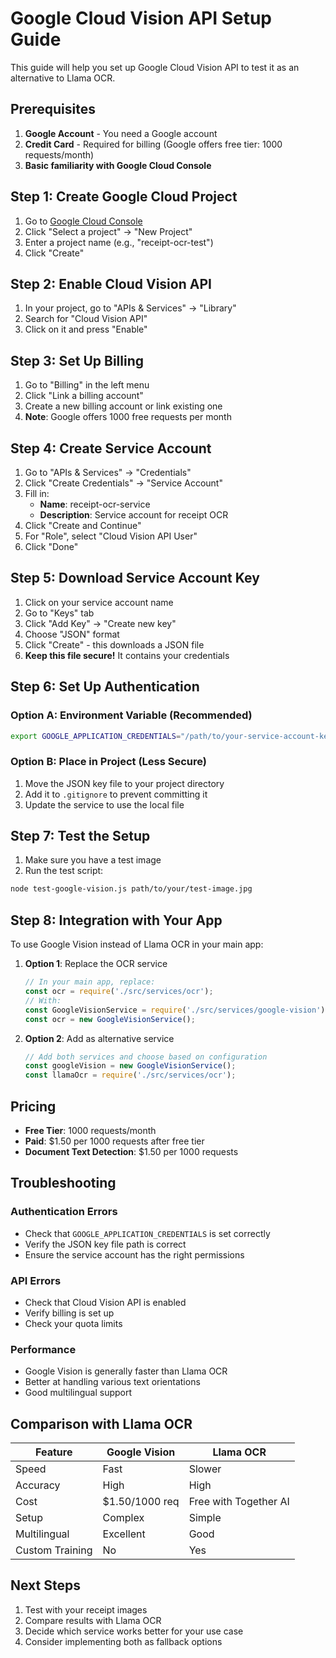 # Google Cloud Vision API Setup Guide

This guide will help you set up Google Cloud Vision API to test it as an alternative to Llama OCR.

## Prerequisites

1. **Google Account** - You need a Google account
2. **Credit Card** - Required for billing (Google offers free tier: 1000 requests/month)
3. **Basic familiarity with Google Cloud Console**

## Step 1: Create Google Cloud Project

1. Go to [Google Cloud Console](https://console.cloud.google.com/)
2. Click "Select a project" → "New Project"
3. Enter a project name (e.g., "receipt-ocr-test")
4. Click "Create"

## Step 2: Enable Cloud Vision API

1. In your project, go to "APIs & Services" → "Library"
2. Search for "Cloud Vision API"
3. Click on it and press "Enable"

## Step 3: Set Up Billing

1. Go to "Billing" in the left menu
2. Click "Link a billing account"
3. Create a new billing account or link existing one
4. **Note**: Google offers 1000 free requests per month

## Step 4: Create Service Account

1. Go to "APIs & Services" → "Credentials"
2. Click "Create Credentials" → "Service Account"
3. Fill in:
   - **Name**: receipt-ocr-service
   - **Description**: Service account for receipt OCR
4. Click "Create and Continue"
5. For "Role", select "Cloud Vision API User"
6. Click "Done"

## Step 5: Download Service Account Key

1. Click on your service account name
2. Go to "Keys" tab
3. Click "Add Key" → "Create new key"
4. Choose "JSON" format
5. Click "Create" - this downloads a JSON file
6. **Keep this file secure!** It contains your credentials

## Step 6: Set Up Authentication

### Option A: Environment Variable (Recommended)
```bash
export GOOGLE_APPLICATION_CREDENTIALS="/path/to/your-service-account-key.json"
```

### Option B: Place in Project (Less Secure)
1. Move the JSON key file to your project directory
2. Add it to `.gitignore` to prevent committing it
3. Update the service to use the local file

## Step 7: Test the Setup

1. Make sure you have a test image
2. Run the test script:
```bash
node test-google-vision.js path/to/your/test-image.jpg
```

## Step 8: Integration with Your App

To use Google Vision instead of Llama OCR in your main app:

1. **Option 1**: Replace the OCR service
   ```javascript
   // In your main app, replace:
   const ocr = require('./src/services/ocr');
   // With:
   const GoogleVisionService = require('./src/services/google-vision');
   const ocr = new GoogleVisionService();
   ```

2. **Option 2**: Add as alternative service
   ```javascript
   // Add both services and choose based on configuration
   const googleVision = new GoogleVisionService();
   const llamaOcr = require('./src/services/ocr');
   ```

## Pricing

- **Free Tier**: 1000 requests/month
- **Paid**: $1.50 per 1000 requests after free tier
- **Document Text Detection**: $1.50 per 1000 requests

## Troubleshooting

### Authentication Errors
- Check that `GOOGLE_APPLICATION_CREDENTIALS` is set correctly
- Verify the JSON key file path is correct
- Ensure the service account has the right permissions

### API Errors
- Check that Cloud Vision API is enabled
- Verify billing is set up
- Check your quota limits

### Performance
- Google Vision is generally faster than Llama OCR
- Better at handling various text orientations
- Good multilingual support

## Comparison with Llama OCR

| Feature | Google Vision | Llama OCR |
|---------|---------------|-----------|
| Speed | Fast | Slower |
| Accuracy | High | High |
| Cost | $1.50/1000 req | Free with Together AI |
| Setup | Complex | Simple |
| Multilingual | Excellent | Good |
| Custom Training | No | Yes |

## Next Steps

1. Test with your receipt images
2. Compare results with Llama OCR
3. Decide which service works better for your use case
4. Consider implementing both as fallback options 